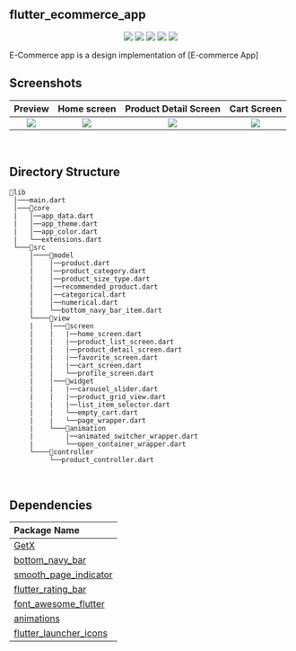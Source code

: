 ## flutter_ecommerce_app

<p align="center">
  <img src="https://img.shields.io/github/stars/SinaSys/flutter_ecommerce_app">
  <img src="https://img.shields.io/github/forks/SinaSys/flutter_ecommerce_app">
  <img src="https://img.shields.io/github/actions/workflow/status/SinaSys/flutter_ecommerce_app/main.yml?branch=master&label=CI%20&logo=github">
  <img src="https://img.shields.io/github/v/release/SinaSys/flutter_ecommerce_app?label=Release&logo=semantic-release">
  <img src="https://img.shields.io/github/last-commit/SinaSys/flutter_ecommerce_app?label=Last%20commit">
</p>



E-Commerce app is a design implementation of [E-commerce App]


## Screenshots

Preview                    |   Home screen             |  Product Detail Screen    |  Cart Screen
:-------------------------:|:-------------------------:|:-------------------------:|:-------------------------:
![](https://github.com/SinaSys/flutter_ecommerce_app/blob/master/screenshots/preview.gif?raw=true)|![](https://github.com/SinaSys/flutter_ecommerce_app/blob/master/screenshots/home_screen.png?raw=true)|![](https://github.com/SinaSys/flutter_ecommerce_app/blob/master/screenshots/detail_screen.png?raw=true)|![](https://github.com/SinaSys/flutter_ecommerce_app/blob/master/screenshots/cart_screen.png?raw=true)

<br/>

## Directory Structure
```
📂lib
 │───main.dart  
 │───📂core  
 |   │──app_data.dart
 |   │──app_theme.dart
 |   │──app_color.dart
 |   └──extensions.dart
 └───📂src
     │────📂model
     │    │──product.dart
     |    │──product_category.dart
     |    │──product_size_type.dart
     |    │──recommended_product.dart
     |    │──categorical.dart
     |    │──numerical.dart
     |    └──bottom_navy_bar_item.dart
     └────📂view
     |    │───📂screen
     |    |   |──home_screen.dart
     |    |   |──product_list_screen.dart
     |    |   |──product_detail_screen.dart
     |    |   |──favorite_screen.dart
     |    |   |──cart_screen.dart
     |    |   └──profile_screen.dart
     |    │───📂widget
     |    |   |──carousel_slider.dart
     |    |   |──product_grid_view.dart
     |    |   |──list_item_selector.dart
     |    |   └──empty_cart.dart
     |    |   └──page_wrapper.dart
     |    └───📂animation
     |        |──animated_switcher_wrapper.dart
     |        └──open_container_wrapper.dart
     └────📂controller
          └──product_controller.dart
```

<br/>

## Dependencies
Package Name        |
:-------------------------|
|[GetX](https://pub.dev/packages/get) 
|[bottom_navy_bar](https://pub.dev/packages/bottom_navy_bar) 
|[smooth_page_indicator](https://pub.dev/packages/smooth_page_indicator)
|[flutter_rating_bar](https://pub.dev/packages/flutter_rating_bar)
|[font_awesome_flutter](https://pub.dev/packages/font_awesome_flutter)
|[animations](https://pub.dev/packages/animations)
|[flutter_launcher_icons](https://pub.dev/packages/flutter_launcher_icons)

<br/>




